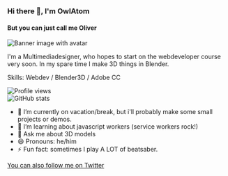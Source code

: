 ### Hi there 👋, I'm OwlAtom
#### But you can just call me Oliver
![Banner image with avatar](https://i.imgur.com/V1pkJEG.png)

I'm a Multimediadesigner, who hopes to start on the webdeveloper course very soon. In my spare time I make 3D things in Blender.

Skills: Webdev / Blender3D / Adobe CC

![Profile views](https://gpvc.arturio.dev/Owlatom)  
![GitHub stats](https://github-readme-stats.vercel.app/api?username=Owlatom&show_icons=true)  

- 🔭 I’m currently on vacation/break, but i'll probably make some small projects or demos. 
- 🌱 I’m learning about javascript workers (service workers rock!)
- 💬 Ask me about 3D models 
- 😄 Pronouns: he/him 
- ⚡ Fun fact: sometimes I play A LOT of beatsaber. 


[You can also follow me on Twitter](https://twitter.com/Owlatom)


